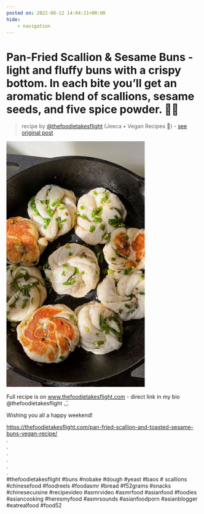 ```yaml
---
posted on: 2022-08-12 14:04:21+00:00
hide:
    - navigation
---
```


# Pan-Fried Scallion & Sesame Buns -  light and fluffy buns with a crispy bottom. In each bite you’ll get an aromatic blend of scallions, sesame seeds, and five spice powder. 🫶🏼 

> recipe by [@thefoodietakesflight](https://www.instagram.com/thefoodietakesflight/) 
(Jeeca • Vegan Recipes 🥢) - [see original post](https://instagram.com/p/ChKXswVpuiX)

![](../img/thefoodietakesflight_12-08-2022_1408.png)

  
Full recipe is on www.thefoodietakesflight.com - direct link in my bio @thefoodietakesflight ◡̈   
  
Wishing you all a happy weekend!   
  
https://thefoodietakesflight.com/pan-fried-scallion-and-toasted-sesame-buns-vegan-recipe/  
.  
.  
.  
.  
.  
.  
\#thefoodietakesflight \#buns \#nobake \#dough \#yeast \#baos \# scallions \#chinesefood \#foodreels \#foodasmr \#bread  \#f52grams \#snacks \#chinesecuisine \#recipevideo \#asmrvideo \#asmrfood \#asianfood \#foodies \#asiancooking \#heresmyfood \#asmrsounds \#asianfoodporn \#asianblogger \#eatrealfood \#food52   